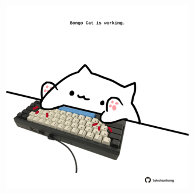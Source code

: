 <!-- built at 31/01/2022, 24:01:22 UTC -->
<p align="center">
  <img width="500" height="500" src="./ReadmeImage.svg">
</p>
